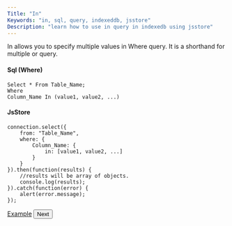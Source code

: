 ```yaml
---
Title: "In"
Keywords: "in, sql, query, indexeddb, jsstore"
Description: "learn how to use in query in indexedb using jsstore"
---
```


In allows you to specify multiple values in Where query. It is a shorthand for multiple or query.

#### Sql (Where)

```
Select * From Table_Name;
Where
Column_Name In (value1, value2, ...)
```

#### JsStore

```
connection.select({
    from: "Table_Name",
    where: {
        Column_Name: { 
            in: [value1, value2, ...]
        }
    }
}).then(function(results) {
    //results will be array of objects.
    console.log(results);
}).catch(function(error) {
    alert(error.message);
});
```

<p class="margin-top-40px text-center">
    <a class="btn info" target="_blank" href="https://ujjwalguptaofficial.github.io/idbstudio/?db=Demo&query=select(%7B%0A%20%20%20%20from%3A%20%22Customers%22%2C%0A%20%20%20%20where%3A%7B%0A%20%20%20%20%20%20%20%20country%3A%7Bin%3A%5B'Germany'%2C%20'France'%2C%20'UK'%5D%7D%0A%20%20%20%20%7D%0A%7D)%3B%0A">Example</a>
    <button class="btn info btnNext">Next</button>
</p>

